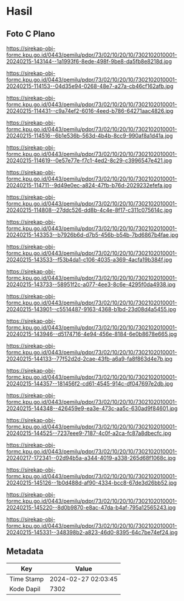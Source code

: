 # Hasil

## Foto C Plano

https://sirekap-obj-formc.kpu.go.id/0443/pemilu/pdpr/73/02/10/20/10/7302102010001-20240215-143144--1a1993f6-8ede-498f-9be8-da5fb8e8218d.jpg

https://sirekap-obj-formc.kpu.go.id/0443/pemilu/pdpr/73/02/10/20/10/7302102010001-20240215-114153--04d35e94-0268-48e7-a27a-cb46cf162afb.jpg

https://sirekap-obj-formc.kpu.go.id/0443/pemilu/pdpr/73/02/10/20/10/7302102010001-20240215-114431--c9a74ef2-6016-4eed-b786-64271aac4826.jpg

https://sirekap-obj-formc.kpu.go.id/0443/pemilu/pdpr/73/02/10/20/10/7302102010001-20240215-114516--6b1e536b-563d-4b4b-8cc9-990af8a1d41a.jpg

https://sirekap-obj-formc.kpu.go.id/0443/pemilu/pdpr/73/02/10/20/10/7302102010001-20240215-114619--0e57e77e-f7c1-4ed2-8c29-c3996547e421.jpg

https://sirekap-obj-formc.kpu.go.id/0443/pemilu/pdpr/73/02/10/20/10/7302102010001-20240215-114711--9d49e0ec-a824-47fb-b76d-2029232efefa.jpg

https://sirekap-obj-formc.kpu.go.id/0443/pemilu/pdpr/73/02/10/20/10/7302102010001-20240215-114808--27ddc526-dd8b-4c4e-8f17-c311c075614c.jpg

https://sirekap-obj-formc.kpu.go.id/0443/pemilu/pdpr/73/02/10/20/10/7302102010001-20240215-143353--b7926b6d-d7b5-456b-b54b-7bd6867b4fae.jpg

https://sirekap-obj-formc.kpu.go.id/0443/pemilu/pdpr/73/02/10/20/10/7302102010001-20240215-143533--f53b4da1-c106-4035-a369-4acfa19b384f.jpg

https://sirekap-obj-formc.kpu.go.id/0443/pemilu/pdpr/73/02/10/20/10/7302102010001-20240215-143733--58951f2c-a077-4ee3-8c6e-4295f0da4938.jpg

https://sirekap-obj-formc.kpu.go.id/0443/pemilu/pdpr/73/02/10/20/10/7302102010001-20240215-143901--c5514487-9163-4368-b1bd-23d08d4a5455.jpg

https://sirekap-obj-formc.kpu.go.id/0443/pemilu/pdpr/73/02/10/20/10/7302102010001-20240215-143946--d5174716-4e94-456e-8184-6e0b8678e665.jpg

https://sirekap-obj-formc.kpu.go.id/0443/pemilu/pdpr/73/02/10/20/10/7302102010001-20240215-144133--77f52d2d-2cae-43fb-a6a9-fa8f863d4e7b.jpg

https://sirekap-obj-formc.kpu.go.id/0443/pemilu/pdpr/73/02/10/20/10/7302102010001-20240215-144357--181456f2-cd61-4545-914c-df047697e2db.jpg

https://sirekap-obj-formc.kpu.go.id/0443/pemilu/pdpr/73/02/10/20/10/7302102010001-20240215-144348--426459e9-ea3e-473c-aa5c-630ad9f84601.jpg

https://sirekap-obj-formc.kpu.go.id/0443/pemilu/pdpr/73/02/10/20/10/7302102010001-20240215-144525--7237eee9-7187-4c0f-a2ca-fc87a8dbecfc.jpg

https://sirekap-obj-formc.kpu.go.id/0443/pemilu/pdpr/73/02/10/20/10/7302102010001-20240217-172341--02d94b5a-a344-4019-a338-265d68f1068c.jpg

https://sirekap-obj-formc.kpu.go.id/0443/pemilu/pdpr/73/02/10/20/10/7302102010001-20240215-145126--1b0d488d-af90-4334-bcc8-67de3d26bb52.jpg

https://sirekap-obj-formc.kpu.go.id/0443/pemilu/pdpr/73/02/10/20/10/7302102010001-20240215-145220--8d0b9870-e8ac-47da-b4af-795a12565243.jpg

https://sirekap-obj-formc.kpu.go.id/0443/pemilu/pdpr/73/02/10/20/10/7302102010001-20240215-145331--348398b2-a823-46d0-8395-64c7be74ef24.jpg


## Metadata

| Key        | Value               |
| ---------- | ------------------- |
| Time Stamp | 2024-02-27 02:03:45 |
| Kode Dapil | 7302                |




